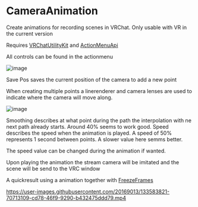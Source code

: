 # CameraAnimation
Create animations for recording scenes in VRChat. Only usable with VR in the current version


Requires [VRChatUtilityKit](https://github.com/loukylor/VRC-Mods/tree/main/VRChatUtilityKit) and [ActionMenuApi](https://github.com/gompocp/ActionMenuApi)

All controls can be found in the actionmenu

![image](https://user-images.githubusercontent.com/20169013/133582222-6a47a60e-7900-4f1b-8690-9cae4441dd5f.png)

Save Pos saves the current position of the camera to add a new point

When creating multiple points a linerenderer and camera lenses are used to indicate where the camera will move along.

![image](https://user-images.githubusercontent.com/20169013/133582714-89299853-4aab-48b6-939e-c167866c77d1.png)

Smoothing describes at what point during the path the interpolation with ne next path already starts. Around 40% seems to work good.
Speed describes the speed when the animation is played. A speed of 50% represents 1 second between points. A slower value here semms better.

The speed value can be changed during the animation if wanted.

Upon playing the animation the stream camera will be imitated and the scene will be send to the VRC window

A quickresult using a animation together with [FreezeFrames](https://github.com/Er1807/FreezeFrame)

https://user-images.githubusercontent.com/20169013/133583821-70713109-cd78-46f9-9290-b432475ddd79.mp4
